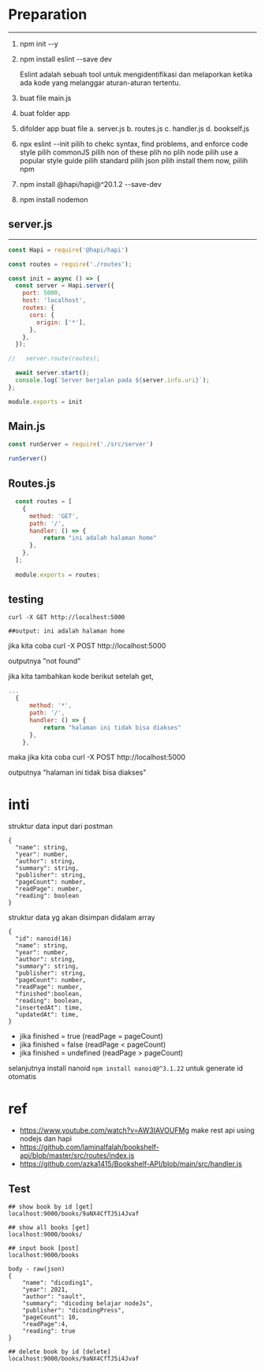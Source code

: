 # Preparation
---
1. npm init --y
2. npm install eslint --save dev
   
   Eslint adalah sebuah tool untuk mengidentifikasi dan melaporkan ketika ada kode yang melanggar aturan-aturan tertentu.

3. buat file main.js
4. buat folder app
5. difolder app buat file
   a. server.js
   b. routes.js
   c. handler.js
   d. bookself.js 
6. npx eslint --init
   pilih to chekc syntax, find problems, and enforce code style
   pilih commonJS 
   pilih non of these
   plih no
   plih node
   pilih use a popular style guide
   pilih standard
   pilih json
   pilih install them now, piilih npm

7. npm install @hapi/hapi@^20.1.2 --save-dev
   
8. npm install nodemon


## server.js
---

```js
const Hapi = require('@hapi/hapi')

const routes = require('./routes');

const init = async () => {
  const server = Hapi.server({
    port: 5000,
    host: 'localhost',
    routes: {
      cors: {
        origin: ['*'],
      },
    },
  });

//   server.route(routes);

  await server.start();
  console.log(`Server berjalan pada ${server.info.uri}`);
};

module.exports = init
```
## Main.js

```js
const runServer = require('./src/server')

runServer()
```

## Routes.js

```js
  const routes = [
    {
      method: 'GET',
      path: '/',
      handler: () => {
          return "ini adalah halaman home"
      },
    }, 
  ];
  
  module.exports = routes;
```

## testing
```
curl -X GET http://localhost:5000

##output: ini adalah halaman home

```

jika kita coba curl -X POST http://localhost:5000

outputnya "not found"

jika kita tambahkan kode berikut setelah get,

```js
...
  {
      method: '*',
      path: '/',
      handler: () => {
          return "halaman ini tidak bisa diakses"
      },
    }, 
```
maka jika kita coba curl -X POST http://localhost:5000

outputnya "halaman ini tidak bisa diakses"

# inti

struktur data input dari postman
```
{
  "name": string,
  "year": number,
  "author": string,
  "summary": string,
  "publisher": string,
  "pageCount": number,
  "readPage": number,
  "reading": boolean
}
```

struktur data yg akan disimpan didalam array

```
{
  "id": nanoid(16)
  "name": string,
  "year": number,
  "author": string,
  "summary": string,
  "publisher": string,
  "pageCount": number,
  "readPage": number,
  "finished":boolean,
  "reading": boolean,
  "insertedAt": time,
  "updatedAt": time,
}
```

- jika finished = true (readPage = pageCount)
- jika finished = false (readPage < pageCount)
- jika finished = undefined (readPage > pageCount)
  
selanjutnya install nanoid `` npm install nanoid@^3.1.22 `` untuk generate id otomatis


# ref
- https://www.youtube.com/watch?v=AW3IAVOUFMg
  make rest api using nodejs dan hapi
- https://github.com/laminalfalah/bookshelf-api/blob/master/src/routes/index.js 
- https://github.com/azka1415/Bookshelf-API/blob/main/src/handler.js

## Test

```
## show book by id [get]
localhost:9000/books/9aNX4CfTJ5i4Jvaf

## show all books [get]
localhost:9000/books/

## input book [post]
localhost:9000/books

body - raw(json)
{
	"name": "dicoding1",
	"year": 2021,
	"author": "sault",
	"summary": "dicoding belajar nodeJs",
	"publisher": "dicodingPress",
	"pageCount": 10,
	"readPage":4,
	"reading": true
}

## delete book by id [delete]
localhost:9000/books/9aNX4CfTJ5i4Jvaf

```